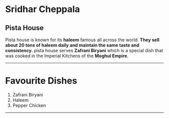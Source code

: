# Sridhar Cheppala
## Pista House
Pista house is known for its **haleem** famous all across the world. **They sell about 20 tons of haleem daily and maintain the same taste and consistency**. pista house serves **Zafrani Biryani** which is a special dish that was cooked in the Imperial Kitchens of the **Moghul Empire**.

----
# Favourite Dishes
1. Zafrani Biryani
2. Haleem
3. Pepper Chicken
----
